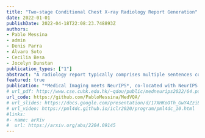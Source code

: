 ```yaml
---
title: "Two-stage Conditional Chest X-ray Radiology Report Generation"
date: 2022-01-01
publishDate: 2022-04-18T22:08:23.748893Z
authors:
- Pablo Messina
- admin
- Denis Parra
- Álvaro Soto
- Cecilia Besa
- Jocelyn Dunstan
publication_types: ["1"]
abstract: "A radiology report typically comprises multiple sentences covering different aspects of an imaging examination. With some preprocessing effort, these sentences can be regrouped according to a predefined set of topics, allowing us to implement a straightforward two-stage model for chest X-ray radiology report generation. Firstly, a topic classifier detects relevant findings or abnormalities in an image. Secondly, a conditional report generator outputs sentences from an image conditioned on a given topic. We present experimental results on the test split of the MIMIC-CXR dataset for each stage separately and the system as a whole. Most notably, the proposed model outperforms previous works on several medical correctness metrics based on the CheXpert labeler, establishing a new state-of-the-art. The source code is available at https://github.com/PabloMessina/MedVQA/."
featured: true
publication: "*Medical Imaging meets NeurIPS*, co-located with NeurIPS 2022, New Orleans, USA. (to appear)"
# url_pdf: http://www.cse.cuhk.edu.hk/~qdou/public/medneurips2022/64.pdf
url_code: https://github.com/PabloMessina/MedVQA/
# url_slides: https://docs.google.com/presentation/d/17XHKoOTh_GwY4ZziEBH4qWJl8BkJ4P98HXxZAmUwR6g/edit#slide=id.g7fa90aae96_0_23
# url_video: https://pml4dc.github.io/iclr2020/program/pml4dc_10.html
#links:
#- name: arXiv
#  url: https://arxiv.org/abs/2204.09145
---
```


